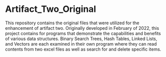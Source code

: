 # Artifact_Two_Original
This repository contains the original files that were utilized for the enhancement of artifact two. Originally developed in February of 2022, this project contains for programs that demonstrate the capabilities and benefits of various data structures. Binary Search Trees, Hash Tables, Linked Lists, and Vectors are each examined in their own program where they can read contents from two excel files as well as search for and delete specific items.
